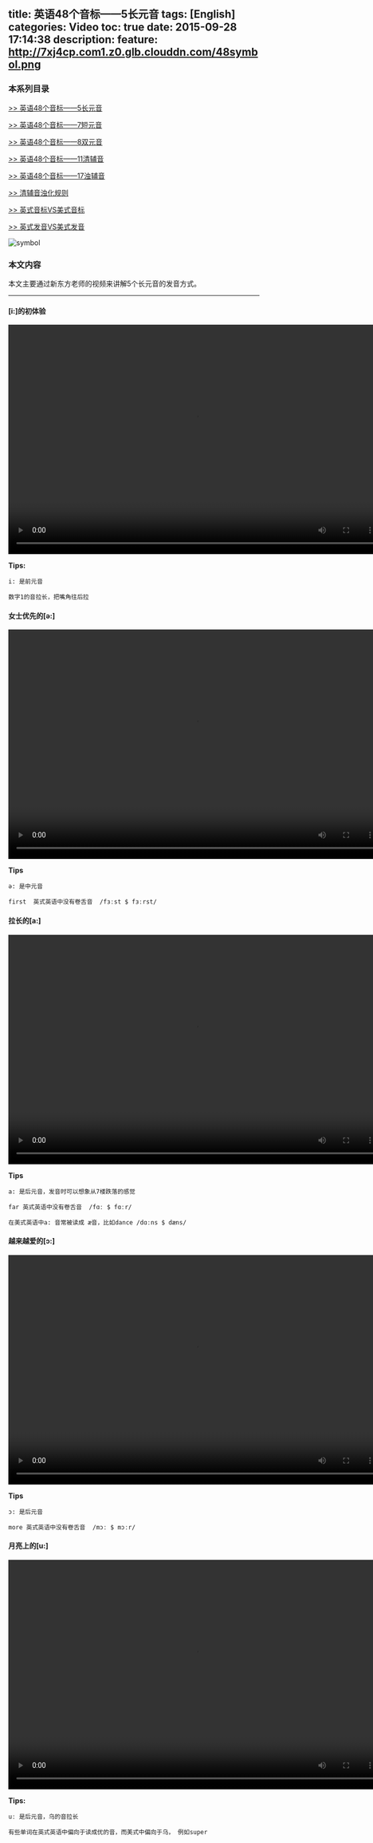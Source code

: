 title: 英语48个音标——5长元音
tags: [English]
categories: Video
toc: true
date: 2015-09-28 17:14:38
description:
feature: http://7xj4cp.com1.z0.glb.clouddn.com/48symbol.png
---

### 本系列目录

[>> 英语48个音标——5长元音](http://www.jasonai.com/2015/09/28/%E8%8B%B1%E8%AF%AD48%E4%B8%AA%E9%9F%B3%E6%A0%87%E2%80%94%E2%80%945%E9%95%BF%E5%85%83%E9%9F%B3/)

[>> 英语48个音标——7短元音](http://www.jasonai.com/2015/09/28/%E8%8B%B1%E8%AF%AD48%E4%B8%AA%E9%9F%B3%E6%A0%87%E2%80%94%E2%80%947%E7%9F%AD%E5%85%83%E9%9F%B3/)

[>> 英语48个音标——8双元音](http://www.jasonai.com/2015/09/28/%E8%8B%B1%E8%AF%AD48%E4%B8%AA%E9%9F%B3%E6%A0%87%E2%80%94%E2%80%948%E5%8F%8C%E5%85%83%E9%9F%B3/)

[>> 英语48个音标——11清辅音](http://www.jasonai.com/2015/09/28/%E8%8B%B1%E8%AF%AD48%E4%B8%AA%E9%9F%B3%E6%A0%87%E2%80%94%E2%80%9411%E6%B8%85%E8%BE%85%E9%9F%B3/)

[>> 英语48个音标——17浊辅音](http://www.jasonai.com/2015/09/28/%E8%8B%B1%E8%AF%AD48%E4%B8%AA%E9%9F%B3%E6%A0%87%E2%80%94%E2%80%9417%E6%B5%8A%E8%BE%85%E9%9F%B3/)

[>> 清辅音浊化规则](http://www.jasonai.com/2015/10/10/%E6%B8%85%E8%BE%85%E9%9F%B3%E6%B5%8A%E5%8C%96%E8%A7%84%E5%88%99/)

[>> 英式音标VS美式音标](http://www.jasonai.com/2015/09/29/%E8%8B%B1%E5%BC%8F%E9%9F%B3%E6%A0%87VS%E7%BE%8E%E5%BC%8F%E9%9F%B3%E6%A0%87/)

[>> 英式发音VS美式发音](http://www.jasonai.com/2015/10/10/%E8%8B%B1%E5%BC%8F%E5%8F%91%E9%9F%B3VS%E7%BE%8E%E5%BC%8F%E5%8F%91%E9%9F%B3/)

<!--more-->

![symbol](http://7xj4cp.com1.z0.glb.clouddn.com/48symbol.png)

### 本文内容

本文主要通过新东方老师的视频来讲解5个长元音的发音方式。

---

#### [i:]的初体验
<video id="video" controls="" preload="auto" loop="loop" height="460" width="750">
      <source id="mp4" src="http://7xj4cp.com1.z0.glb.clouddn.com/新东方英语秀——[i-]的初体验_高清.mp4" type="video/mp4">
      <p>Your user agent does not support the HTML5 Video element.</p>
</video>

**Tips:**

	i: 是前元音
	
    数字1的音拉长，把嘴角往后拉

#### 女士优先的[ə:]
<video id="video" controls="" preload="auto" loop="loop" height="460" width="750">
      <source id="mp4" src="http://7xj4cp.com1.z0.glb.clouddn.com/新东方英语秀——女士优先的[ə-]_高清.mp4" type="video/mp4">
      <p>Your user agent does not support the HTML5 Video element.</p>
</video>

**Tips**

	ə: 是中元音
	
	first  英式英语中没有卷舌音  /fɜːst $ fɜːrst/
	
#### 拉长的[a:]
<video id="video" controls="" preload="auto" loop="loop" height="460" width="750">
      <source id="mp4" src="http://7xj4cp.com1.z0.glb.clouddn.com/新东方英语秀——拉长的%20[ɑ-]_高清.mp4" type="video/mp4">
      <p>Your user agent does not support the HTML5 Video element.</p>
</video>

**Tips**

	a: 是后元音，发音时可以想象从7楼跌落的感觉

	far 英式英语中没有卷舌音  /fɑː $ fɑːr/
	
	在美式英语中a: 音常被读成 æ音，比如dance /dɑːns $ dæns/  

#### 越来越爱的[ɔ:]
<video id="video" controls="" preload="auto" loop="loop" height="460" width="750">
      <source id="mp4" src="http://7xj4cp.com1.z0.glb.clouddn.com/新东方英语秀——越来越爱的%20[ɔː]_高清.mp4" type="video/mp4">
      <p>Your user agent does not support the HTML5 Video element.</p>
</video>

**Tips**

	ɔ: 是后元音
	
	more 英式英语中没有卷舌音  /mɔː $ mɔːr/ 

#### 月亮上的[u:]
<video id="video" controls="" preload="auto" loop="loop" height="460" width="750">
      <source id="mp4" src="http://7xj4cp.com1.z0.glb.clouddn.com/新东方英语秀——月亮上的[uː]_高清.mp4" type="video/mp4">
      <p>Your user agent does not support the HTML5 Video element.</p>
</video>

**Tips:**

	uː 是后元音，乌的音拉长

    有些单词在英式英语中偏向于读成优的音，而美式中偏向于乌， 例如super